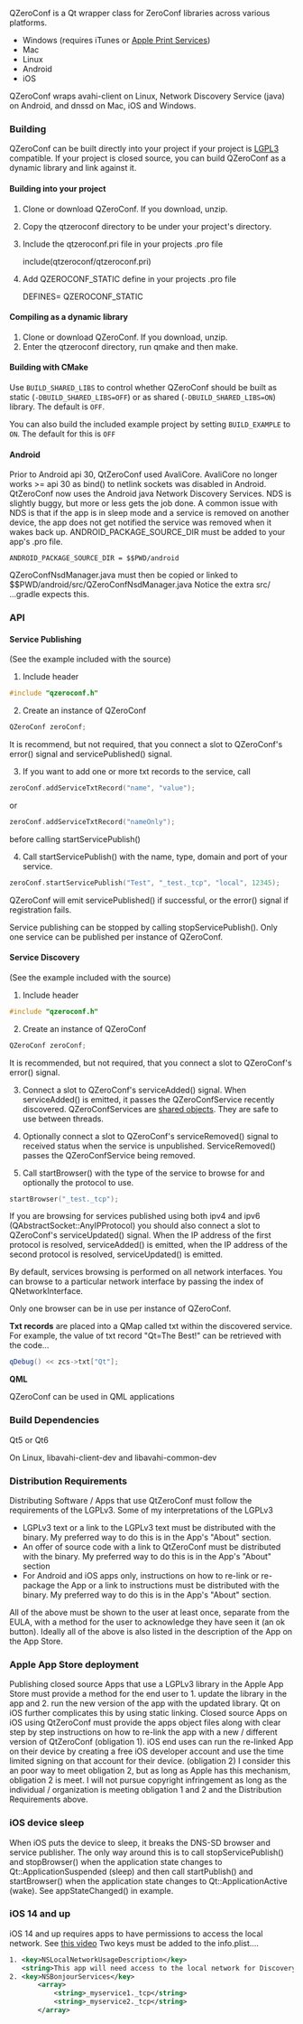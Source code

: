 
QZeroConf is a Qt wrapper class for ZeroConf libraries across various platforms.

* Windows (requires iTunes or [Apple Print Services](https://support.apple.com/kb/DL999))
* Mac
* Linux
* Android
* iOS

QZeroConf wraps avahi-client on Linux, Network Discovery Service (java) on Android, and dnssd on Mac, iOS and Windows.

### Building

QZeroConf can be built directly into your project if your project is [LGPL3](http://www.gnu.org/licenses/lgpl-3.0.en.html) compatible.  If your project is closed source, you can build QZeroConf as a dynamic library and link against it.

#### Building into your project

1. Clone or download QZeroConf.  If you download, unzip.
2. Copy the qtzeroconf directory to be under your project's directory.
3. Include the qtzeroconf.pri file in your projects .pro file

    include(qtzeroconf/qtzeroconf.pri)

4. Add QZEROCONF_STATIC define in your projects .pro file

    DEFINES= QZEROCONF_STATIC

#### Compiling as a dynamic library

1. Clone or download QZeroConf.  If you download, unzip.
2. Enter the qtzeroconf directory, run qmake and then make.

#### Building with CMake
Use `BUILD_SHARED_LIBS` to control whether QZeroConf should be built as static (`-DBUILD_SHARED_LIBS=OFF`) or as shared (`-DBUILD_SHARED_LIBS=ON`) library.
The default is `OFF`.

You can also build the included example project by setting `BUILD_EXAMPLE` to `ON`.
The default for this is `OFF`

#### Android

Prior to Android api 30, QtZeroConf used AvaliCore.  AvaliCore no longer works >= api 30 as bind() to netlink sockets was disabled in Android.  QtZeroConf now uses the Android java Network Discovery Services.  NDS is slightly buggy, but more or less gets the job done.  A common issue with NDS is that if the app is in sleep mode and a service is removed on another device, the app does not get notified the service was removed when it wakes back up.  ANDROID_PACKAGE_SOURCE_DIR must be added to your app's .pro file.

```
ANDROID_PACKAGE_SOURCE_DIR = $$PWD/android
```
QZeroConfNsdManager.java must then be copied or linked to $$PWD/android/src/QZeroConfNsdManager.java  Notice the extra src/   ...gradle expects this.

### API

#### Service Publishing

(See the example included with the source)

1) Include header

```c++
#include "qzeroconf.h"
```
2) Create an instance of QZeroConf

```c++
QZeroConf zeroConf;
```
It is recommend, but not required, that you connect a slot to QZeroConf's error() signal and servicePublished() signal.

3) If you want to add one or more txt records to the service, call
```c++
zeroConf.addServiceTxtRecord("name", "value");
```
or
```c++
zeroConf.addServiceTxtRecord("nameOnly");
```
before calling startServicePublish()

4) Call startServicePublish() with the name, type, domain and port of your service.

```c++
zeroConf.startServicePublish("Test", "_test._tcp", "local", 12345);
```
QZeroConf will emit servicePublished() if successful, or the error() signal if registration fails.

Service publishing can be stopped by calling stopServicePublish().
Only one service can be published per instance of QZeroConf.

#### Service Discovery

(See the example included with the source)

1) Include header

```c++
#include "qzeroconf.h"
```
2) Create an instance of QZeroConf

```c++
QZeroConf zeroConf;
```
It is recommended, but not required, that you connect a slot to QZeroConf's error() signal.

3) Connect a slot to QZeroConf's serviceAdded() signal.  When serviceAdded() is emitted, it passes the QZeroConfService recently discovered.  QZeroConfServices are [shared objects](http://doc.qt.io/qt-5/implicit-sharing.html).  They are safe to use between threads.

4) Optionally connect a slot to QZeroConf's serviceRemoved() signal to received status when the service is unpublished.   ServiceRemoved() passes the QZeroConfService being removed.

5) Call startBrowser() with the type of the service to browse for and optionally the protocol to use.

```c++
startBrowser("_test._tcp");
```
If you are browsing for services published using both ipv4 and ipv6 (QAbstractSocket::AnyIPProtocol) you should also connect a slot to QZeroConf's serviceUpdated() signal.  When the IP address of the first protocol is resolved,  serviceAdded() is emitted, when the IP address of the second protocol is resolved,  serviceUpdated() is emitted.

By default, services browsing is performed on all network interfaces. You can browse to a particular network interface by passing the index of QNetworkInterface.

Only one browser can be in use per instance of QZeroConf.

**Txt records** are placed into a QMap called txt within the discovered service. For example, the value of txt record "Qt=The Best!" can be retrieved with the code... 

```c++
qDebug() << zcs->txt["Qt"];
```
**QML**

QZeroConf can be used in QML applications


### Build Dependencies

Qt5 or Qt6

On Linux, libavahi-client-dev and libavahi-common-dev

### Distribution Requirements


Distributing Software / Apps that use QtZeroConf must follow the requirements of the LGPLv3.  Some of my interpretations of the LGPLv3


* LGPLv3 text or a link to the LGPLv3 text must be distributed with the binary.  My preferred way to do this is in the App's "About" section.
* An offer of source code with a link to QtZeroConf must be distributed with the binary.  My preferred way to do this is in the App's "About" section
* For Android and iOS apps only, instructions on how to re-link or re-package the App or a link to instructions must be distributed with the binary.  My preferred way to do this is in the App's "About" section.


All of the above must be shown to the user at least once, separate from the EULA, with a method for the user to acknowledge they have seen it (an ok button).  Ideally all of the above is also listed in the description of the App on the App Store.

### Apple App Store deployment

Publishing closed source Apps that use a LGPLv3 library in the Apple App Store must provide a method for the end user to 1. update the library in the app and 2. run the new version of the app with the updated library.  Qt on iOS further complicates this by using static linking.  Closed source Apps on iOS using QtZeroConf must provide the apps object files along with clear step by step instructions on how to re-link the app with a new / different version of QtZeroConf (obligation 1).  iOS end uses can run the re-linked App on their device by creating a free iOS developer account and use the time limited signing on that account for their device.  (obligation 2)  I consider this an poor way to meet obligation 2, but as long as Apple has this mechanism, obligation 2 is meet.  I will not pursue copyright infringement as long as the individual / organization is meeting obligation 1 and 2 and the Distribution Requirements above.

### iOS device sleep

When iOS puts the device to sleep, it breaks the DNS-SD browser and service publisher.  The only way around this is to call stopServicePublish() and stopBrowser() when the application state changes to Qt::ApplicationSuspended (sleep) and then call startPublish() and startBrowser() when the application state changes to Qt::ApplicationActive (wake).  See appStateChanged() in example.

### iOS 14 and up

iOS 14 and up requires apps to have permissions to access the local network.  See [this video](https://developer.apple.com/videos/play/wwdc2020/10110/) Two keys must be added to the info.plist....

```xml
1. <key>NSLocalNetworkUsageDescription</key>
   <string>This app will need access to the local network for Discovery services.</string>
2. <key>NSBonjourServices</key>
       <array>
           <string>_myservice1._tcp</string>
           <string>_myservice2._tcp</string>
       </array>
```

